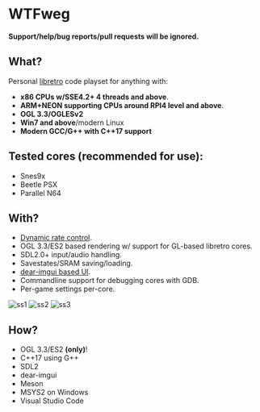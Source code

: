 # WTFweg

**Support/help/bug reports/pull requests will be ignored.**

## What?

Personal [libretro](https://www.libretro.com) code playset for anything with:

* **x86 CPUs w/SSE4.2+ 4 threads and above**.
* **ARM+NEON supporting CPUs around RPI4 level and above**.
* **OGL 3.3/OGLESv2**
* **Win7 and above**/modern Linux
* **Modern GCC/G++ with C++17 support**


## Tested cores (recommended for use):

* Snes9x
* Beetle PSX
* Parallel N64

## With?

* [Dynamic rate control](https://docs.libretro.com/development/cores/dynamic-rate-control/).
* OGL 3.3/ES2 based rendering w/ support for GL-based libretro cores.
* SDL2.0+ input/audio handling.
* Savestates/SRAM saving/loading.
* [dear-imgui based UI](https://github.com/ocornut/imgui).
* Commandline support for debugging cores with GDB.
* Per-game settings per-core.



![ss1](https://user-images.githubusercontent.com/56025978/163493614-c992cfd3-78d5-4579-87aa-53b580f70305.png)
![ss2](https://user-images.githubusercontent.com/56025978/163493616-6dd1bae6-6aab-4a64-9c20-88ece03bdd52.png)
![ss3](https://user-images.githubusercontent.com/56025978/163493617-5db73c9e-44f3-4caa-8283-57a17e90e0f3.png)

## How?

* OGL 3.3/ES2 **(only)**!
* C++17 using G++
* SDL2
* dear-imgui
* Meson
* MSYS2 on Windows
* Visual Studio Code

